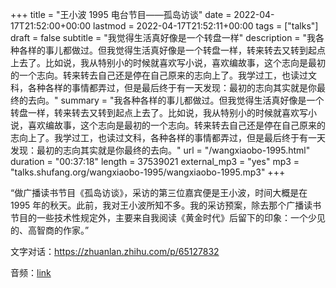 +++
title = "王小波 1995 电台节目——孤岛访谈"
date = 2022-04-17T21:52:00+00:00
lastmod = 2022-04-17T21:52:11+00:00
tags = ["talks"]
draft = false
subtitle = "我觉得生活真好像是一个转盘一样"
description = "我各种各样的事儿都做过。但我觉得生活真好像是一个转盘一样，转来转去又转到起点上去了。比如说，我从特别小的时候就喜欢写小说，喜欢编故事，这个志向是最初的一个志向。转来转去自己还是停在自己原来的志向上了。我学过工，也读过文科，各种各样的事情都弄过，但是最后终于有一天发现：最初的志向其实就是你最终的去向。"
summary = "我各种各样的事儿都做过。但我觉得生活真好像是一个转盘一样，转来转去又转到起点上去了。比如说，我从特别小的时候就喜欢写小说，喜欢编故事，这个志向是最初的一个志向。转来转去自己还是停在自己原来的志向上了。我学过工，也读过文科，各种各样的事情都弄过，但是最后终于有一天发现：最初的志向其实就是你最终的去向。"
url = "/wangxiaobo-1995.html"
duration = "00:37:18"
length = 37539021
external_mp3 = "yes"
mp3 = "talks.shufang.org/wangxiaobo-1995/wangxiaobo-1995.mp3"
+++

“做广播读书节目《孤岛访谈》，采访的第三位嘉宾便是王小波，时间大概是在 1995 年的秋天。此前，我对王小波所知不多。我的采访预案，除去那个广播读书节目的一些技术性规定外，主要来自我阅读《黄金时代》后留下的印象：一个少见的、高智商的作家。”

文字对话：https://zhuanlan.zhihu.com/p/65127832

音频：[link](https://talks.shufang.org/wangxiaobo-1995/wangxiaobo-1995.mp3)
